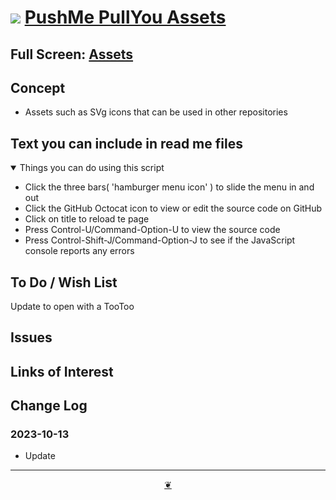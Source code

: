 # [![](https://pushme-pullyou.github.io/assets/svg/octicon.svg )](https://github.com/pushme-pullyou/assets/ "Source code on GitHub" ) [PushMe PullYou Assets]( https://pushme-pullyou.github.io/assets/ "Home page" )

<!--@@@<div class=iframe-resize ><iframe src=https://pushme-pullyou.github.io/assets/ ht=100% width=100% ></iframe></div>_"Templates Read Me" in a resizable window_ @@@-->

## Full Screen: [Assets]( https://pushme-pullyou.github.io/assets/ )


## Concept

* Assets such as SVg icons that can be used in other repositories

## Text you can include in read me files

<details open >

<summary> Things you can do using this script</summary>

* Click the three bars( 'hamburger menu icon' ) to slide the menu in and out
* Click the GitHub Octocat icon to view or edit the source code on GitHub
* Click on title to reload te page
* Press Control-U/Command-Option-U to view the source code
* Press Control-Shift-J/Command-Option-J to see if the JavaScript console reports any errors

</details>

## To Do / Wish List

Update to open with a TooToo

## Issues


## Links of Interest


## Change Log


### 2023-10-13

* Update


***

<center title="Hello! Click me to go up to the top" ><a class=aDingbat href=javascript:window.scrollTo(0,0);> ❦ </a></center>
